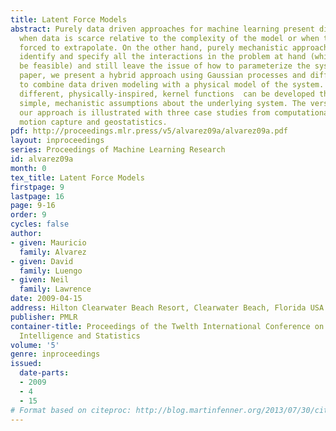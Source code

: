 ```yaml
---
title: Latent Force Models
abstract: Purely data driven approaches for machine learning present difficulties
  when data is scarce relative to the complexity of the model or when the model is
  forced to extrapolate. On the other hand, purely mechanistic approaches  need to
  identify and specify all the interactions in the problem at hand (which  may not
  be feasible) and still leave the issue of how to parameterize the system. In this
  paper, we present a hybrid approach using Gaussian processes and differential equations
  to combine data driven modeling with a physical model of the system. We show how
  different, physically-inspired, kernel functions  can be developed through sensible,
  simple, mechanistic assumptions about the underlying system. The versatility of
  our approach is illustrated with three case studies from computational biology,
  motion capture and geostatistics.
pdf: http://proceedings.mlr.press/v5/alvarez09a/alvarez09a.pdf
layout: inproceedings
series: Proceedings of Machine Learning Research
id: alvarez09a
month: 0
tex_title: Latent Force Models
firstpage: 9
lastpage: 16
page: 9-16
order: 9
cycles: false
author:
- given: Mauricio
  family: Alvarez
- given: David
  family: Luengo
- given: Neil
  family: Lawrence
date: 2009-04-15
address: Hilton Clearwater Beach Resort, Clearwater Beach, Florida USA
publisher: PMLR
container-title: Proceedings of the Twelth International Conference on Artificial
  Intelligence and Statistics
volume: '5'
genre: inproceedings
issued:
  date-parts:
  - 2009
  - 4
  - 15
# Format based on citeproc: http://blog.martinfenner.org/2013/07/30/citeproc-yaml-for-bibliographies/
---
```

